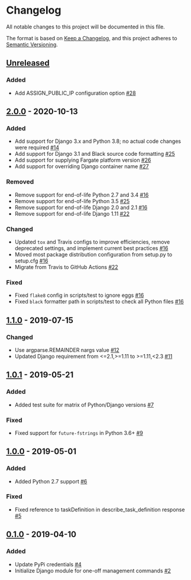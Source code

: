 # Changelog
All notable changes to this project will be documented in this file.

The format is based on [Keep a Changelog](https://keepachangelog.com/en/1.0.0/),
and this project adheres to [Semantic Versioning](https://semver.org/spec/v2.0.0.html).

## [Unreleased]
### Added
- Add ASSIGN_PUBLIC_IP configuration option [#28](https://github.com/azavea/django-ecsmanage/pull/28)

## [2.0.0] - 2020-10-13
### Added
- Add support for Django 3.x and Python 3.8; no actual code changes were required [#14](https://github.com/azavea/django-ecsmanage/pull/14)
- Add support for Django 3.1 and Black source code formatting [#25](https://github.com/azavea/django-ecsmanage/pull/25)
- Add support for supplying Fargate platform version [#26](https://github.com/azavea/django-ecsmanage/pull/26)
- Add support for overriding Django container name [#27](https://github.com/azavea/django-ecsmanage/pull/27)

### Removed
- Remove support for end-of-life Python 2.7 and 3.4 [#16](https://github.com/azavea/django-ecsmanage/pull/16)
- Remove support for end-of-life Python 3.5 [#25](https://github.com/azavea/django-ecsmanage/pull/25)
- Remove support for end-of-life Django 2.0 and 2.1 [#16](https://github.com/azavea/django-ecsmanage/pull/16)
- Remove support for end-of-life Django 1.11 [#22](https://github.com/azavea/django-ecsmanage/pull/22)

### Changed
- Updated `tox` and Travis configs to improve efficiencies, remove deprecated settings, and implement current best practices [#16](https://github.com/azavea/django-ecsmanage/pull/16)
- Moved most package distribution configuration from setup.py to setup.cfg [#16](https://github.com/azavea/django-ecsmanage/pull/16)
- Migrate from Travis to GitHub Actions [#22](https://github.com/azavea/django-ecsmanage/pull/22)

### Fixed
- Fixed `flake8` config in scripts/test to ignore eggs [#16](https://github.com/azavea/django-ecsmanage/pull/16)
- Fixed `black` formatter path in scripts/test to check all Python files [#16](https://github.com/azavea/django-ecsmanage/pull/16)

## [1.1.0] - 2019-07-15
### Changed
- Use argparse.REMAINDER nargs value [#12](https://github.com/azavea/django-ecsmanage/pull/12)
- Updated Django requirement from &lt;=2.1,>=1.11 to >=1.11,&lt;2.3 [#11](https://github.com/azavea/django-ecsmanage/pull/11)

## [1.0.1] - 2019-05-21
### Added
- Added test suite for matrix of Python/Django versions [#7](https://github.com/azavea/django-ecsmanage/pull/7)

### Fixed
- Fixed support for `future-fstrings` in Python 3.6+ [#9](https://github.com/azavea/django-ecsmanage/pull/9)

## [1.0.0] - 2019-05-01
### Added
- Added Python 2.7 support [#6](https://github.com/azavea/django-ecsmanage/pull/6)

### Fixed
- Fixed reference to taskDefinition in describe_task_definition response [#5](https://github.com/azavea/django-ecsmanage/pull/5)

## [0.1.0] - 2019-04-10
### Added
- Update PyPi credentials [#4](https://github.com/azavea/django-ecsmanage/pull/4)
- Initialize Django module for one-off management commands [#2](https://github.com/azavea/django-ecsmanage/pull/2)

[Unreleased]: https://github.com/azavea/django-ecsmanage/compare/2.0.0...HEAD
[2.0.0]: https://github.com/azavea/django-ecsmanage/compare/1.1.0...2.0.0
[1.1.0]: https://github.com/:azavea/django-ecsmanage/compare/1.0.1...1.1.0
[1.0.1]: https://github.com/:azavea/django-ecsmanage/compare/1.0.0...1.0.1
[1.0.0]: https://github.com/azavea/django-ecsmanage/compare/0.1.0...1.0.0
[0.1.0]: https://github.com/azavea/django-ecsmanage/releases/tag/0.1.0
